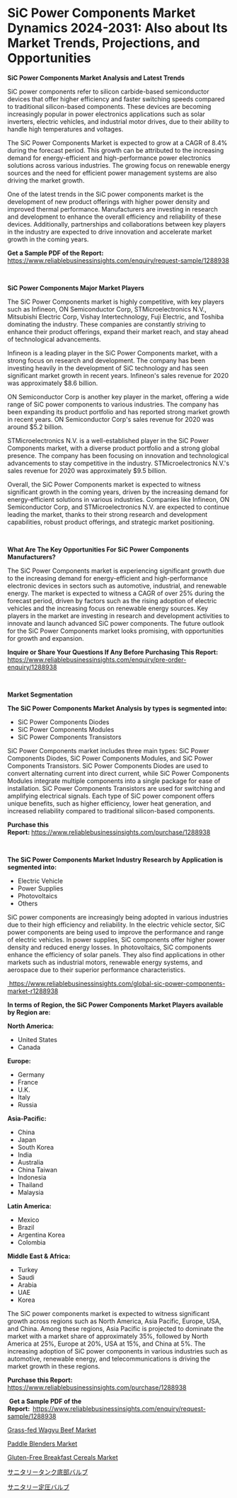 <p><h1>SiC Power Components Market Dynamics 2024-2031: Also about Its Market Trends, Projections, and Opportunities</h1></p><p><strong>SiC Power Components Market Analysis and Latest Trends</strong></p>
<p><p>SiC power components refer to silicon carbide-based semiconductor devices that offer higher efficiency and faster switching speeds compared to traditional silicon-based components. These devices are becoming increasingly popular in power electronics applications such as solar inverters, electric vehicles, and industrial motor drives, due to their ability to handle high temperatures and voltages.</p><p>The SiC Power Components Market is expected to grow at a CAGR of 8.4% during the forecast period. This growth can be attributed to the increasing demand for energy-efficient and high-performance power electronics solutions across various industries. The growing focus on renewable energy sources and the need for efficient power management systems are also driving the market growth.</p><p>One of the latest trends in the SiC power components market is the development of new product offerings with higher power density and improved thermal performance. Manufacturers are investing in research and development to enhance the overall efficiency and reliability of these devices. Additionally, partnerships and collaborations between key players in the industry are expected to drive innovation and accelerate market growth in the coming years.</p></p>
<p><strong>Get a Sample PDF of the Report:&nbsp;</strong> <a href="https://www.reliablebusinessinsights.com/enquiry/request-sample/1288938">https://www.reliablebusinessinsights.com/enquiry/request-sample/1288938</a></p>
<p>&nbsp;</p>
<p><strong>SiC Power Components Major Market Players</strong></p>
<p><p>The SiC Power Components market is highly competitive, with key players such as Infineon, ON Semiconductor Corp, STMicroelectronics N.V., Mitsubishi Electric Corp, Vishay Intertechnology, Fuji Electric, and Toshiba dominating the industry. These companies are constantly striving to enhance their product offerings, expand their market reach, and stay ahead of technological advancements.</p><p>Infineon is a leading player in the SiC Power Components market, with a strong focus on research and development. The company has been investing heavily in the development of SiC technology and has seen significant market growth in recent years. Infineon's sales revenue for 2020 was approximately $8.6 billion.</p><p>ON Semiconductor Corp is another key player in the market, offering a wide range of SiC power components to various industries. The company has been expanding its product portfolio and has reported strong market growth in recent years. ON Semiconductor Corp's sales revenue for 2020 was around $5.2 billion.</p><p>STMicroelectronics N.V. is a well-established player in the SiC Power Components market, with a diverse product portfolio and a strong global presence. The company has been focusing on innovation and technological advancements to stay competitive in the industry. STMicroelectronics N.V.'s sales revenue for 2020 was approximately $9.5 billion.</p><p>Overall, the SiC Power Components market is expected to witness significant growth in the coming years, driven by the increasing demand for energy-efficient solutions in various industries. Companies like Infineon, ON Semiconductor Corp, and STMicroelectronics N.V. are expected to continue leading the market, thanks to their strong research and development capabilities, robust product offerings, and strategic market positioning.</p></p>
<p>&nbsp;</p>
<p><strong>What Are The Key Opportunities For SiC Power Components Manufacturers?</strong></p>
<p><p>The SiC Power Components market is experiencing significant growth due to the increasing demand for energy-efficient and high-performance electronic devices in sectors such as automotive, industrial, and renewable energy. The market is expected to witness a CAGR of over 25% during the forecast period, driven by factors such as the rising adoption of electric vehicles and the increasing focus on renewable energy sources. Key players in the market are investing in research and development activities to innovate and launch advanced SiC power components. The future outlook for the SiC Power Components market looks promising, with opportunities for growth and expansion.</p></p>
<p><strong>Inquire or Share Your Questions If Any Before Purchasing This Report:</strong> <a href="https://www.reliablebusinessinsights.com/enquiry/pre-order-enquiry/1288938">https://www.reliablebusinessinsights.com/enquiry/pre-order-enquiry/1288938</a></p>
<p>&nbsp;</p>
<p><strong>Market Segmentation</strong></p>
<p><strong>The SiC Power Components Market Analysis by types is segmented into:</strong></p>
<p><ul><li>SiC Power Components Diodes</li><li>SiC Power Components Modules</li><li>SiC Power Components Transistors</li></ul></p>
<p><p>SiC Power Components market includes three main types: SiC Power Components Diodes, SiC Power Components Modules, and SiC Power Components Transistors. SiC Power Components Diodes are used to convert alternating current into direct current, while SiC Power Components Modules integrate multiple components into a single package for ease of installation. SiC Power Components Transistors are used for switching and amplifying electrical signals. Each type of SiC power component offers unique benefits, such as higher efficiency, lower heat generation, and increased reliability compared to traditional silicon-based components.</p></p>
<p><strong>Purchase this Report:&nbsp;</strong><a href="https://www.reliablebusinessinsights.com/purchase/1288938">https://www.reliablebusinessinsights.com/purchase/1288938</a></p>
<p>&nbsp;</p>
<p><strong>The SiC Power Components Market Industry Research by Application is segmented into:</strong></p>
<p><ul><li>Electric Vehicle</li><li>Power Supplies</li><li>Photovoltaics</li><li>Others</li></ul></p>
<p><p>SiC power components are increasingly being adopted in various industries due to their high efficiency and reliability. In the electric vehicle sector, SiC power components are being used to improve the performance and range of electric vehicles. In power supplies, SiC components offer higher power density and reduced energy losses. In photovoltaics, SiC components enhance the efficiency of solar panels. They also find applications in other markets such as industrial motors, renewable energy systems, and aerospace due to their superior performance characteristics.</p></p>
<p><a href="https://www.reliablebusinessinsights.com/global-sic-power-components-market-r1288938">&nbsp;https://www.reliablebusinessinsights.com/global-sic-power-components-market-r1288938</a></p>
<p><strong>In terms of Region, the SiC Power Components Market Players available by Region are:</strong></p>
<p>
    <p> <strong> North America: </strong>
        <ul>
            <li>United States</li>
            <li>Canada</li>
        </ul>
        </p> 
    <p> <strong> Europe: </strong>
        <ul>
            <li>Germany</li>
            <li>France</li>
            <li>U.K.</li>
            <li>Italy</li>
            <li>Russia</li>
        </ul>
        </p> 
    <p> <strong> Asia-Pacific: </strong>
        <ul>
            <li>China</li>
            <li>Japan</li>
            <li>South Korea</li>
            <li>India</li>
            <li>Australia</li>
            <li>China Taiwan</li>
            <li>Indonesia</li>
            <li>Thailand</li>
            <li>Malaysia</li>
        </ul>
        </p> 
    <p> <strong> Latin America: </strong>
        <ul>
            <li>Mexico</li>
            <li>Brazil</li>
            <li>Argentina Korea</li>
            <li>Colombia</li>
        </ul>
        </p> 
    <p> <strong> Middle East & Africa: </strong>
        <ul>
            <li>Turkey</li>
            <li>Saudi</li>
            <li>Arabia</li>
            <li>UAE</li>
            <li>Korea</li>
        </ul>
    </p>
    </p>
<p><p>The SiC power components market is expected to witness significant growth across regions such as North America, Asia Pacific, Europe, USA, and China. Among these regions, Asia Pacific is projected to dominate the market with a market share of approximately 35%, followed by North America at 25%, Europe at 20%, USA at 15%, and China at 5%. The increasing adoption of SiC power components in various industries such as automotive, renewable energy, and telecommunications is driving the market growth in these regions.</p></p>
<p><strong>Purchase this Report: </strong><a href="https://www.reliablebusinessinsights.com/purchase/1288938">https://www.reliablebusinessinsights.com/purchase/1288938</a></p>
<p>&nbsp;<strong>Get a Sample PDF of the Report:&nbsp;&nbsp;</strong><a href="https://www.reliablebusinessinsights.com/enquiry/request-sample/1288938">https://www.reliablebusinessinsights.com/enquiry/request-sample/1288938</a></p>
<p><strong></strong></p>
<p><p><a href="https://issuu.com/reportprime-2/docs/grass-fed-wagyu-beef-market-size-2030.pptx">Grass-fed Wagyu Beef Market</a></p><p><a href="https://github.com/thereveren80/Market-Research-Report-List-1/blob/main/paddle-blenders-market.md">Paddle Blenders Market</a></p><p><a href="https://issuu.com/reportprime-2/docs/gluten-free-breakfast-cereals-market-size-2030.ppt">Gluten-Free Breakfast Cereals Market</a></p><p><a href="https://github.com/one-cool-chick/Market-Research-Report-List-2/blob/main/6680337117427.md">サニタリータンク底部バルブ</a></p><p><a href="https://github.com/luffiazaza/Market-Research-Report-List-2/blob/main/2530508117426.md">サニタリー定圧バルブ</a></p></p>